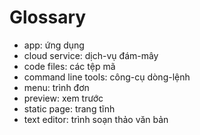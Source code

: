 # Glossary

- app: ứng dụng
- cloud service: dịch-vụ đám-mây
- code files: các tệp mã
- command line tools: công-cụ dòng-lệnh
- menu: trình đơn
- preview: xem trước
- static page: trang tĩnh
- text editor: trình soạn thảo văn bản